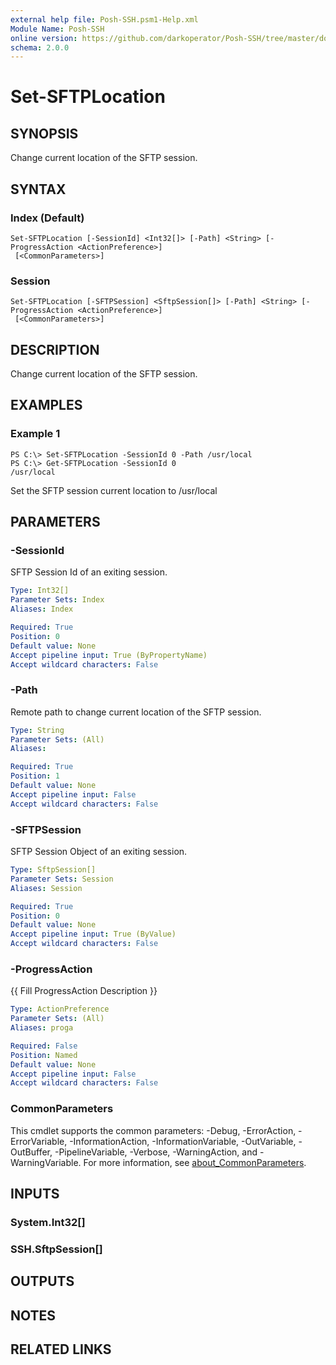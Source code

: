 ```yaml
---
external help file: Posh-SSH.psm1-Help.xml
Module Name: Posh-SSH
online version: https://github.com/darkoperator/Posh-SSH/tree/master/docs
schema: 2.0.0
---
```


# Set-SFTPLocation

## SYNOPSIS
Change current location of the SFTP session.

## SYNTAX

### Index (Default)
```
Set-SFTPLocation [-SessionId] <Int32[]> [-Path] <String> [-ProgressAction <ActionPreference>]
 [<CommonParameters>]
```

### Session
```
Set-SFTPLocation [-SFTPSession] <SftpSession[]> [-Path] <String> [-ProgressAction <ActionPreference>]
 [<CommonParameters>]
```

## DESCRIPTION
Change current location of the SFTP session.

## EXAMPLES

### Example 1
```
PS C:\> Set-SFTPLocation -SessionId 0 -Path /usr/local
PS C:\> Get-SFTPLocation -SessionId 0
/usr/local
```

Set the SFTP session current location to /usr/local

## PARAMETERS

### -SessionId
SFTP Session Id of an exiting session.

```yaml
Type: Int32[]
Parameter Sets: Index
Aliases: Index

Required: True
Position: 0
Default value: None
Accept pipeline input: True (ByPropertyName)
Accept wildcard characters: False
```

### -Path
Remote path to change current location of the SFTP session.

```yaml
Type: String
Parameter Sets: (All)
Aliases:

Required: True
Position: 1
Default value: None
Accept pipeline input: False
Accept wildcard characters: False
```

### -SFTPSession
SFTP Session Object of an exiting session.

```yaml
Type: SftpSession[]
Parameter Sets: Session
Aliases: Session

Required: True
Position: 0
Default value: None
Accept pipeline input: True (ByValue)
Accept wildcard characters: False
```

### -ProgressAction
{{ Fill ProgressAction Description }}

```yaml
Type: ActionPreference
Parameter Sets: (All)
Aliases: proga

Required: False
Position: Named
Default value: None
Accept pipeline input: False
Accept wildcard characters: False
```

### CommonParameters
This cmdlet supports the common parameters: -Debug, -ErrorAction, -ErrorVariable, -InformationAction, -InformationVariable, -OutVariable, -OutBuffer, -PipelineVariable, -Verbose, -WarningAction, and -WarningVariable. For more information, see [about_CommonParameters](http://go.microsoft.com/fwlink/?LinkID=113216).

## INPUTS

### System.Int32[]
### SSH.SftpSession[]
## OUTPUTS

## NOTES

## RELATED LINKS
